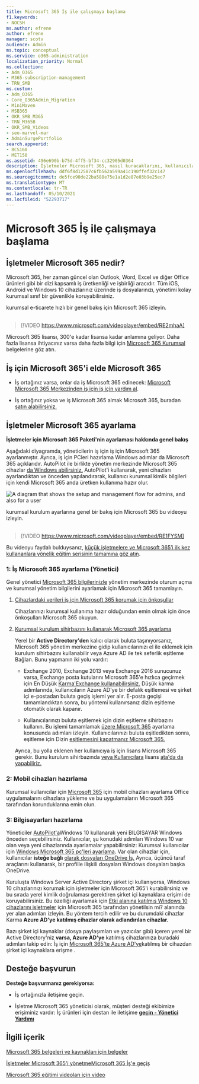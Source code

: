 ```yaml
---
title: Microsoft 365 İş ile çalışmaya başlama
f1.keywords:
- NOCSH
ms.author: efrene
author: efrene
manager: scotv
audience: Admin
ms.topic: conceptual
ms.service: o365-administration
localization_priority: Normal
ms.collection:
- Adm_O365
- M365-subscription-management
- TRN_SMB
ms.custom:
- Adm_O365
- Core_O365Admin_Migration
- MiniMaven
- MSB365
- OKR_SMB_M365
- TRN_M365B
- OKR_SMB_Videos
- seo-marvel-mar
- AdminSurgePortfolio
search.appverid:
- BCS160
- MET150
ms.assetid: 496e690b-b75d-4ff5-bf34-cc32905d0364
description: İşletmeler Microsoft 365, nasıl kuracaklarını, kullanıcılarınızı cihaz ve bilgisayarları kurumsal cihazlarla korunacak şekilde nasıl hazırlayacaklarını Microsoft 365 öğrenin.
ms.openlocfilehash: ddf6f8d12587c6fb562a599a41c190ffef32c147
ms.sourcegitcommit: de5fce90de22ba588e75e1a1d2e87e03b9e25ec7
ms.translationtype: MT
ms.contentlocale: tr-TR
ms.lasthandoff: 05/10/2021
ms.locfileid: "52293717"
---
```

# <a name="get-started-with-microsoft-365-for-business"></a>Microsoft 365 İş ile çalışmaya başlama

## <a name="what-is-microsoft-365-for-business"></a>İşletmeler Microsoft 365 nedir?

Microsoft 365, her zaman güncel olan Outlook, Word, Excel ve diğer Office ürünleri gibi bir dizi kapsamlı iş üretkenliği ve işbirliği aracıdır. Tüm iOS, Android ve Windows 10 cihazlarınız üzerinde iş dosyalarınızı, yönetimi kolay kurumsal sınıf bir güvenlikle koruyabilirsiniz.

kurumsal e-ticarete hızlı bir genel bakış için Microsoft 365 izleyin.<br><br>

> [!VIDEO https://www.microsoft.com/videoplayer/embed/RE2mhaA] 
  
Microsoft 365 lisansı, 300'e kadar lisansa kadar anlamına geliyor. Daha fazla lisansa ihtiyacınız varsa daha fazla bilgi için [Microsoft 365 Kurumsal](../enterprise/index.yml) belgelerine göz atın. 
  
## <a name="get-microsoft-365-for-business"></a>İş için Microsoft 365'i elde Microsoft 365

- İş ortağınız varsa, onlar da iş Microsoft 365 edinecek: [Microsoft Microsoft 365 Merkezinden iş için iş için yardım al](get-microsoft-365-business.md).
    
- İş ortağınız yoksa ve iş Microsoft 365 almak Microsoft 365, buradan [satın alabilirsiniz.](https://www.microsoft.com/microsoft-365/business)
    
## <a name="set-up-microsoft-365-for-business"></a>İşletmeler Microsoft 365 ayarlama

 **İşletmeler için Microsoft 365 Paketi'nin ayarlaması hakkında genel bakış**
  
Aşağıdaki diyagramda, yöneticilerin iş için iş için Microsoft 365 ayarlanmıştır. Ayrıca, iş için PCleri hazırlama Windows adımlar da Microsoft 365 açıklarıdır. AutoPilot ile birlikte yönetim merkezinde Microsoft 365 cihazlar [da Windows abilirsiniz.](add-autopilot-devices-and-profile.md) AutoPilot'i kullanarak, yeni cihazları ayarlandıktan ve önceden yapılandırarak, kullanıcı kurumsal kimlik bilgileri için kendi Microsoft 365 anda üretken kullanıma hazır olur.
  
![A diagram that shows the setup and management flow for admins, and also for a user](../media/249f81fc-7e79-44c7-8425-3a0b7b651c3b.png)

kurumsal kurulum ayarlarına genel bir bakış için Microsoft 365 bu videoyu izleyin.<br><br>

> [!VIDEO https://www.microsoft.com/videoplayer/embed/RE1FYSM] 

Bu videoyu faydalı bulduysanız, [küçük işletmelere ve Microsoft 365’i ilk kez kullananlara yönelik eğitim serisinin tamamına göz atın](../business-video/index.yml).

  
### <a name="1-set-up-microsoft-365-for-business-admin"></a>1: İş Microsoft 365 ayarlama (Yönetici)

Genel yönetici [Microsoft 365 bilgilerinizle](https://portal.office.com/adminportal/home) yönetim merkezinde oturum açma ve kurumsal yönetim bilgilerini ayarlamak için Microsoft 365 tamamlayın. 
  
1. [Cihazlardaki verileri iş için Microsoft 365 korumak için önkoşullar](pre-requisites-for-data-protection.md)
    
    Cihazlarınızı kurumsal kullanıma hazır olduğundan emin olmak için önce önkoşulları Microsoft 365 okuyun.
    
2. [Kurumsal kurulum sihirbazını kullanarak Microsoft 365 ayarlama](set-up.md)
    
    Yerel bir **Active Directory'den** kalıcı olarak buluta taşınıyorsanız, Microsoft 365 yönetim merkezine gidip kullanıcılarınızı el ile eklemek için kurulum sihirbazını kullanabilir veya Azure AD ile tek seferlik eşitleme Bağlan. Bunu yapmanın iki yolu vardır: 
    
    - Exchange 2010, Exchange 2013 veya Exchange 2016 sunucunuz varsa, Exchange posta kutularını Microsoft 365'e hızlıca geçirmek için En Düşük [Karma'Exchange kullanabilirsiniz.](/Exchange/mailbox-migration/use-minimal-hybrid-to-quickly-migrate) Düşük karma adımlarında, kullanıcıların Azure AD'ye bir defalık eşitlemesi ve şirket içi e-postadan buluta geçiş işlemi yer alır. E-posta geçişi tamamlandıktan sonra, bu yöntemi kullanırsanız dizin eşitleme otomatik olarak kapanır.
    
    - Kullanıcılarınızı buluta eşitlemek için dizin eşitleme sihirbazını kullanın. Bu işlemi tamamlamak [üzere Microsoft 365](../enterprise/set-up-directory-synchronization.md) ayarlama konusunda adımları izleyin. Kullanıcılarınızı buluta eşitledikten sonra, eşitleme için Dizin [eşitlemesini kapatmanız Microsoft 365.](../enterprise/turn-off-directory-synchronization.md)
    
    Ayrıca, bu yolla eklenen her kullanıcıya iş için lisans Microsoft 365 gerekir. Bunu kurulum sihirbazında [veya Kullanıcılara](set-up.md) lisans [ata'da da yapabiliriz.](../admin/manage/assign-licenses-to-users.md)
    
### <a name="2-prepare-mobile-devices"></a>2: Mobil cihazları hazırlama

Kurumsal kullanıcılar için [Microsoft 365](set-up-mobile-devices.md) için mobil cihazları ayarlama Office uygulamalarını cihazlara yükleme ve bu uygulamaların Microsoft 365 tarafından korunduklarına emin olun. 
  
### <a name="3-prepare-pcs"></a>3: Bilgisayarları hazırlama

Yöneticiler [AutoPilot'a](add-autopilot-devices-and-profile.md)Windows 10 kullanarak yeni BILGISAYAR Windows önceden seçebilirsiniz. Kullanıcılar, şu konudaki adımları Windows 10 var olan veya yeni cihazlarında ayarlamalar yapabilirsiniz: Kurumsal kullanıcılar için [Windows Microsoft 365 pc'leri ayarlama](set-up-windows-devices.md). Var olan cihazlar için, kullanıcılar **isteğe bağlı** [olarak dosyaları OneDrive İş.](move-files-to-onedrive.md) Ayrıca, üçüncü taraf araçlarını kullanarak, bir profille ilişkili dosyaları Windows dosyaları başka OneDrive.
  
Kuruluşta Windows Server Active Directory şirket içi kullanıyorsa, Windows 10 cihazlarınızı korumak için işletmeler için Microsoft 365'i kurabilirsiniz ve bu sırada yerel kimlik doğrulaması gerektiren şirket içi kaynaklara erişimi de koruyabilirsiniz. Bu özelliği ayarlamak için [Etki alanına katılmış Windows 10 cihazlarını işletmeler](manage-windows-devices.md) için Microsoft 365 tarafından yönetilsin mi? alanında yer alan adımları izleyin. Bu yöntem tercih edilir ve bu durumdaki cihazlar Karma **Azure AD'ye katılmış cihazlar olarak adlandırılan cihazlar.** 
  
Bazı şirket içi kaynaklar (dosya paylaşımları ve yazıcılar gibi) içeren yerel bir Active Directory'niz **varsa, Azure AD'ye** katılmış cihazlarınıza buradaki adımları takip edin: İş için [Microsoft 365'te Azure AD'ye](access-resources.md)katılmış bir cihazdan şirket içi kaynaklara erişme .
  
  
## <a name="contact-support"></a>Desteğe başvurun

 **Desteğe başvurmanız gerekiyorsa:**
  
- İş ortağınızla iletişime geçin.
    
- İşletme Microsoft 365 yöneticisi olarak, müşteri desteği ekibimize erişiminiz vardır: İş ürünleri için destan ile iletişime **[geçin - Yönetici Yardımı](../business-video/get-help-support.md)**
    
## <a name="related-content"></a>İlgili içerik

[Microsoft 365 belgeleri ve kaynakları için belgeler](./index.yml)
  
[İşletmeler Microsoft 365'i yönetme](manage.md)[Microsoft 365 İş'e geçiş](migrate-to-microsoft-365-business.md)

[Microsoft 365 eğitimi videoları için video](../business-video/index.yml)